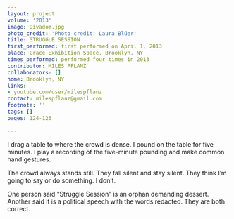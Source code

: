 ```yaml
---
layout: project
volume: '2013'
image: Divadom.jpg
photo_credit: 'Photo credit: Laura Blüer'
title: STRUGGLE SESSION
first_performed: first performed on April 1, 2013
place: Grace Exhibition Space, Brooklyn, NY
times_performed: performed four times in 2013
contributor: MILES PFLANZ
collaborators: []
home: Brooklyn, NY
links:
- youtube.com/user/milespflanz
contact: milespflanz@gmail.com
footnote: ''
tags: []
pages: 124-125

---
```


I drag a table to where the crowd is dense. I pound on the table for five minutes. I play a recording of the five-minute pounding and make common hand gestures.

The crowd always stands still. They fall silent and stay silent. They think I’m going to say or do something. I don’t.

One person said “Struggle Session” is an orphan demanding dessert. Another said it is a political speech with the words redacted. They are both correct.
